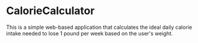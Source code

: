 # CalorieCalculator
This is a simple web-based application that calculates the ideal daily calorie intake needed to lose 1 pound per week based on the user's weight.
